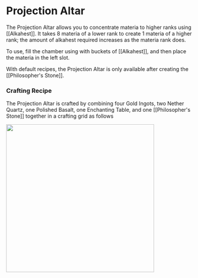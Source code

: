 # Projection Altar
The Projection Altar allows you to concentrate materia to higher ranks using [[Alkahest]]. It takes 8 materia of a lower rank to create 1 materia of a higher rank; the amount of alkahest required increases as the materia rank does.

To use, fill the chamber using with buckets of [[Alkahest]], and then place the materia in the left slot.

With default recipes, the Projection Altar is only available after creating the [[Philosopher's Stone]].

### Crafting Recipe

The Projection Altar is crafted by combining four Gold Ingots, two Nether Quartz, one Polished Basalt, one Enchanting Table, and one [[Philosopher's Stone]] together in a crafting grid as follows

<img src="https://github.com/Cumulus-Mods/Art-of-Alchemy/wiki/images/recipes/projection-altar.png" width="400px" />